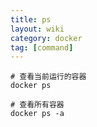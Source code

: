 ```yaml
---
title: ps
layout: wiki
category: docker
tag: [command]
---
```


```shell
# 查看当前运行的容器
docker ps

# 查看所有容器
docker ps -a
```